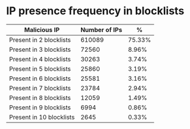 # IP presence frequency in blocklists
| Malicious IP | Number of IPs | % |
|----|----|----|
| Present in 2 blocklists | 610089 | 75.33% |
| Present in 3 blocklists | 72560 | 8.96% |
| Present in 4 blocklists | 30263 | 3.74% |
| Present in 5 blocklists | 25860 | 3.19% |
| Present in 6 blocklists | 25581 | 3.16% |
| Present in 7 blocklists | 23784 | 2.94% |
| Present in 8 blocklists | 12059 | 1.49% |
| Present in 9 blocklists | 6994 | 0.86% |
| Present in 10 blocklists | 2645 | 0.33% |
